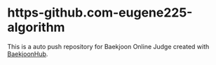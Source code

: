 # https-github.com-eugene225-algorithm
This is a auto push repository for Baekjoon Online Judge created with [BaekjoonHub](https://github.com/BaekjoonHub/BaekjoonHub).
